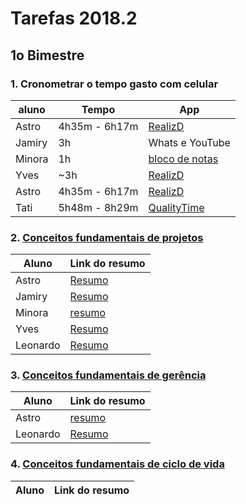 # Tarefas 2018.2

## 1o Bimestre

### 1. Cronometrar o tempo gasto com celular

| aluno | Tempo | App |
| --- | --- | --- |
| Astro | 4h35m - 6h17m | [RealizD](http://www.realizd.com/) |
| Jamiry |3h | Whats e YouTube |
| Minora | 1h | [bloco de notas](http://bulletjournal.com/) |
| Yves | ~3h | [RealizD](http://www.realizd.com/) |
| Astro | 4h35m - 6h17m | [RealizD](http://www.realizd.com/) |
| Tati | 5h48m - 8h29m | [QualityTime](http://www.qualitytimeapp.com/)|


### 2. [Conceitos fundamentais de projetos](basics/projeto/)

| Aluno | Link do resumo |
| --- | --- |
| Astro | [Resumo](basics/project/resumo-astro) |
| Jamiry | [Resumo](basics/project/resumo-jamiry)|
| Minora | [resumo](basics/project/minora) |
| Yves | [Resumo](basics/project/resumo-yves) |
| Leonardo | [Resumo](basics/project/resumo-leo) |


### 3. [Conceitos fundamentais de gerência](basics/management/)

| Aluno | Link do resumo |
| --- | --- |
| Astro | [resumo](basics/management/resumo-astro) |
| Leonardo | [Resumo](basics/management/resumo-leo) |
### 4. [Conceitos fundamentais de ciclo de vida](basics/life-cycle/)

| Aluno | Link do resumo |
| --- | --- |
